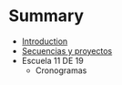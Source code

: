# Summary

* [Introduction](README.md)
* [Secuencias y proyectos](chapter1.md)
* Escuela 11 DE 19
   * Cronogramas


